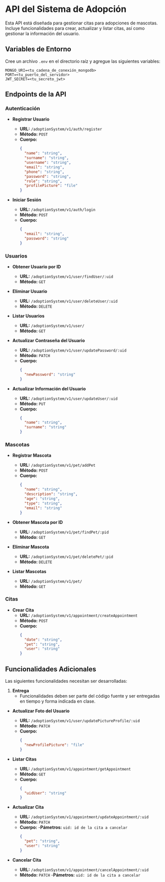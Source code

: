 # API del Sistema de Adopción

Esta API está diseñada para gestionar citas para adopciones de mascotas. Incluye funcionalidades para crear, actualizar y listar citas, así como gestionar la información del usuario.

## Variables de Entorno

Cree un archivo `.env` en el directorio raíz y agregue las siguientes variables:

```plaintext
MONGO_URI=<tu_cadena_de_conexión_mongodb>
PORT=<tu_puerto_del_servidor>
JWT_SECRET=<tu_secreto_jwt>
```

## Endpoints de la API

### Autenticación

- **Registrar Usuario**
  - **URL:** `/adoptionSystem/v1/auth/register`
  - **Método:** `POST`
  - **Cuerpo:**
    ```json
    {
      "name": "string",
      "surname": "string",
      "username": "string",
      "email": "string",
      "phone": "string",
      "password": "string",
      "role": "string",
      "profilePicture": "file"
    }
    ```

- **Iniciar Sesión**
  - **URL:** `/adoptionSystem/v1/auth/login`
  - **Método:** `POST`
  - **Cuerpo:**
    ```json
    {
      "email": "string",
      "password": "string"
    }
    ```

### Usuarios

- **Obtener Usuario por ID**
  - **URL:** `/adoptionSystem/v1/user/findUser/:uid`
  - **Método:** `GET`

- **Eliminar Usuario**
  - **URL:** `/adoptionSystem/v1/user/deleteUser/:uid`
  - **Método:** `DELETE`

- **Listar Usuarios**
  - **URL:** `/adoptionSystem/v1/user/`
  - **Método:** `GET`

- **Actualizar Contraseña del Usuario**
  - **URL:** `/adoptionSystem/v1/user/updatePassword/:uid`
  - **Método:** `PATCH`
  - **Cuerpo:**
    ```json
    {
      "newPassword": "string"
    }
    ```

- **Actualizar Información del Usuario**
  - **URL:** `/adoptionSystem/v1/user/updateUser/:uid`
  - **Método:** `PUT`
  - **Cuerpo:**
    ```json
    {
      "name": "string",
      "surname": "string"
    }
    ```

### Mascotas

- **Registrar Mascota**
  - **URL:** `/adoptionSystem/v1/pet/addPet`
  - **Método:** `POST`
  - **Cuerpo:**
    ```json
    {
      "name": "string",
      "description": "string",
      "age": "string",
      "type": "string",
      "email": "string"
    }
    ```

- **Obtener Mascota por ID**
  - **URL:** `/adoptionSystem/v1/pet/findPet/:pid`
  - **Método:** `GET`

- **Eliminar Mascota**
  - **URL:** `/adoptionSystem/v1/pet/deletePet/:pid`
  - **Método:** `DELETE`

- **Listar Mascotas**
  - **URL:** `/adoptionSystem/v1/pet/`
  - **Método:** `GET`

### Citas

- **Crear Cita**
  - **URL:** `/adoptionSystem/v1/appointment/createAppointment`
  - **Método:** `POST`
  - **Cuerpo:**
    ```json
    {
      "date": "string",
      "pet": "string",
      "user": "string"
    }
    ```

## Funcionalidades Adicionales

Las siguientes funcionalidades necesitan ser desarrolladas:

1. **Entrega**
   - Funcionalidades deben ser parte del código fuente y ser entregadas en tiempo y forma indicada en clase.

- **Actualizar Foto del Usuario**
  - **URL:** `/adoptionSystem/v1/user/updatePictureProfile/:uid`
  - **Método:** `PATCH`
  - **Cuerpo:**
    ```json
    {
      "newProfilePicture": "file"
    }
    ```

- **Listar Citas**
  - **URL:** `/adoptionSystem/v1/appointment/getAppointment`
  - **Método:** `GET`
  - **Cuerpo:**
    ```json
    {
      "uidUser": "string"
    }
    ```

- **Actualizar Cita**
  - **URL:** `/adoptionSystem/v1/appointment/updateAppointment/:uid`
  - **Método:** `PATCH`
  - **Cuerpo:**
  -**Pámetros:** `uid: id de la cita a cancelar`
    ```json
    {
      "pet": "string",
      "user": "string"
    }
    ```

- **Cancelar Cita**
  - **URL:** `/adoptionSystem/v1/appointment/cancelAppointment/:uid`
  - **Método:** `PATCH`
  -**Pámetros:** `uid: id de la cita a cancelar`
